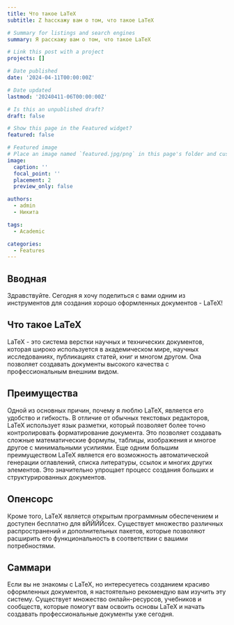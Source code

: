 ```yaml
---
title: Что такое LaTeX
subtitle: Z hасскажу вам о том, что такое LaTeX

# Summary for listings and search engines
summary: Я расскажу вам о том, что такое LaTeX

# Link this post with a project
projects: []

# Date published
date: '2024-04-11T00:00:00Z'

# Date updated
lastmod: '20240411-06T00:00:00Z'

# Is this an unpublished draft?
draft: false

# Show this page in the Featured widget?
featured: false

# Featured image
# Place an image named `featured.jpg/png` in this page's folder and customize its options here.
image:
  caption: ''
  focal_point: ''
  placement: 2
  preview_only: false

authors:
  - admin
  - Никита

tags:
  - Academic

categories:
  - Features
---
```


## Вводная

Здравствуйте. Сегодня я хочу поделиться с вами одним из инструментов для создания хорошо оформленных документов - LaTeX!

## Что такое LaTeX

LaTeX - это система верстки научных и технических документов, которая широко используется в академическом мире, научных исследованиях, публикациях статей, книг и многом другом. Она позволяет создавать документы высокого качества с профессиональным внешним видом.

## Преимущества

Одной из основных причин, почему я люблю LaTeX, является его удобство и гибкость. В отличие от обычных текстовых редакторов, LaTeX использует язык разметки, который позволяет более точно контролировать форматирование документа. Это позволяет создавать сложные математические формулы, таблицы, изображения и многое другое с минимальными усилиями.
Еще одним большим преимуществом LaTeX является его возможность автоматической генерации оглавлений, списка литературы, ссылок и многих других элементов. Это значительно упрощает процесс создания больших и структурированных документов.

## Опенсорс

Кроме того, LaTeX является открытым программным обеспечением и доступен бесплатно для вЙЙЙЙсех. Существует множество различных распространений и дополнительных пакетов, которые позволяют расширить его функциональность в соответствии с вашими потребностями.

## Саммари

Если вы не знакомы с LaTeX, но интересуетесь созданием красиво оформленных документов, я настоятельно рекомендую вам изучить эту систему. Существует множество онлайн-ресурсов, учебников и сообществ, которые помогут вам освоить основы LaTeX и начать создавать профессиональные документы уже сегодня.
